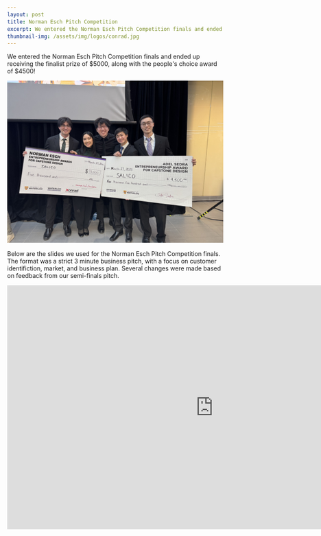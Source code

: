 ```yaml
---
layout: post
title: Norman Esch Pitch Competition 
excerpt: We entered the Norman Esch Pitch Competition finals and ended up receiving the finalist prize of $5000, along with the people's choice award of $4500!
thumbnail-img: /assets/img/logos/conrad.jpg
---
```

We entered the Norman Esch Pitch Competition finals and ended up receiving the finalist prize of $5000, along with the people's choice award of $4500!

![Esch cheques](/assets/img/esch-cheques.jpg)

Below are the slides we used for the Norman Esch Pitch Competition finals. The format was a strict 3 minute business pitch, with a focus on customer identifiction, market, and business plan. Several changes were made based on feedback from our semi-finals pitch.

<iframe src="https://docs.google.com/presentation/d/e/2PACX-1vR5I8PBXkyHPLMdf8ZPoQxDaFYEcdmI-0DXWpbAl7cEeeEQY4l3kjj-LAnzwOz0YbB6d_oMAPKRepVq/embed?start=false&loop=false&delayms=3000" frameborder="0" width="960" height="569" allowfullscreen="true" mozallowfullscreen="true" webkitallowfullscreen="true"></iframe>
